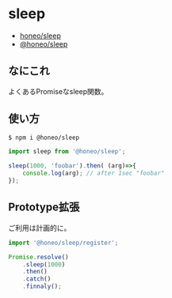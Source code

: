 # sleep
* [honeo/sleep](https://github.com/honeo/sleep)  
* [@honeo/sleep](https://www.npmjs.com/package/@honeo/sleep)


## なにこれ
よくあるPromiseなsleep関数。


## 使い方
```bash
$ npm i @honeo/sleep
```
```js
import sleep from '@honeo/sleep';

sleep(1000, 'foobar').then( (arg)=>{
	console.log(arg); // after 1sec "foobar"
});
```

## Prototype拡張
ご利用は計画的に。
```js
import '@honeo/sleep/register';

Promise.resolve()
	.sleep(1000)
	.then()
	.catch()
	.finnaly();
```

